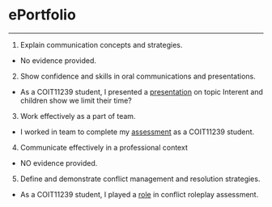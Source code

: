 # ePortfolio
---
1. Explain communication concepts and strategies.
- No evidence provided.
2. Show confidence and skills in oral communications and presentations.
- As a COIT11239 student, I presented a [presentation](Week7%20pratice.pptx ) on topic Interent and children show we limit their time?
3. Work effectively as a part of team.
- I worked in team to complete my [assessment](Mob%20assessment.docx) as a COIT11239 student.
4. Communicate effectively in a professional context
- NO evidence provided.
5. Define and demonstrate conflict management and resolution strategies.
- As a COIT11239 student, I played a [role](Week5%20Conflict%20Scenario.docx) in conflict roleplay assessment.

